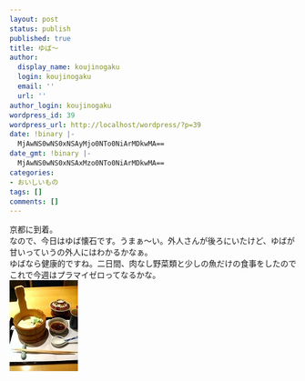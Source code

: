 ```yaml
---
layout: post
status: publish
published: true
title: ゆば～
author:
  display_name: koujinogaku
  login: koujinogaku
  email: ''
  url: ''
author_login: koujinogaku
wordpress_id: 39
wordpress_url: http://localhost/wordpress/?p=39
date: !binary |-
  MjAwNS0wNS0xNSAyMjo0NTo0NiArMDkwMA==
date_gmt: !binary |-
  MjAwNS0wNS0xNSAxMzo0NTo0NiArMDkwMA==
categories:
- おいしいもの
tags: []
comments: []
---
```

<p>京都に到着。<br />
なので、今日はゆば懐石です。うまぁ～い。外人さんが後ろにいたけど、ゆばが甘いっていうの外人にはわかるかなぁ。<br />
ゆばなら健康的ですね。二日間、肉なし野菜類と少しの魚だけの食事をしたのでこれで今週はプラマイゼロってなるかな。<br />
<img src="/blog/img/20050515.jpg" width="120" height="160" /></p>
